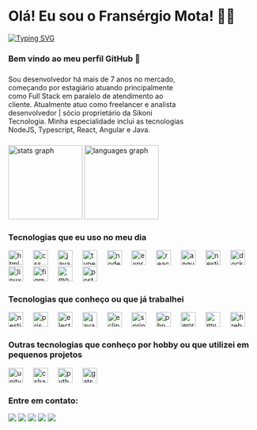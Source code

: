 <h1 align="left">Olá! Eu sou o Fransérgio Mota! 👨‍💻</h1>

[![Typing SVG](https://readme-typing-svg.demolab.com?font=Handjet&weight=600&size=40&pause=1000&color=2477F7&width=435&lines=Full+Stack+Developer)](https://git.io/typing-svg)

###

<h3 align="left">Bem vindo ao meu perfil GitHub 👋</h3>


###

<p align="left">Sou desenvolvedor há mais de 7 anos no mercado,<br>começando por estagiário atuando principalmente<br>como Full Stack em paralelo de atendimento ao<br>cliente. Atualmente atuo como freelancer e analista<br>desenvolvedor | sócio proprietário da Sikoni<br>Tecnologia. Minha especialidade inclui as tecnologias<br>NodeJS, Typescript, React, Angular e Java.</p>

###


<div align="left">
  <img src="https://github-readme-stats-sigma-five.vercel.app/api?username=FransergioDev&hide_title=false&hide_rank=false&show_icons=true&include_all_commits=true&count_private=true&disable_animations=false&theme=dracula&locale=en&hide_border=false" height="150" alt="stats graph"  />
  <img src="https://github-readme-stats-sigma-five.vercel.app/api/top-langs?username=FransergioDev&locale=en&hide_title=false&layout=compact&card_width=320&langs_count=5&theme=dracula&hide_border=false" height="150" alt="languages graph"  />
    
</div>

###

### Tecnologias que eu uso no meu dia
<div align="left">
  <img src="https://skillicons.dev/icons?i=html" height="30" alt="html logo"  />
  <img width="12" />
  <img src="https://skillicons.dev/icons?i=css" height="30" alt="css logo"  />
  <img width="12" />
  <img src="https://skillicons.dev/icons?i=js" height="30" alt="javascript logo"  />
  <img width="12" />
  <img src="https://skillicons.dev/icons?i=ts" height="30" alt="typescript logo"  />
  <img width="12" />
  <img src="https://skillicons.dev/icons?i=nodejs" height="30" alt="nodejs logo"  />
  <img width="12" />
  <img src="https://skillicons.dev/icons?i=express" height="30" alt="express logo"  />
  <img width="12" />
  <img src="https://skillicons.dev/icons?i=react" height="30" alt="react logo"  />
  <img width="12" />
  <img src="https://skillicons.dev/icons?i=angular" height="30" alt="angularjs logo"  />
  <img width="12" />
  <img src="https://skillicons.dev/icons?i=nextjs" height="30" alt="nextjs logo"  />
  <img width="12" />
  <img src="https://skillicons.dev/icons?i=docker" height="30" alt="docker logo"  />
  <img width="12" />
  <img src="https://skillicons.dev/icons?i=linux" height="30" alt="linux logo"  />
  <img width="12" />
  <img src="https://skillicons.dev/icons?i=figma" height="30" alt="figma logo"  />
  <img width="12" />
  <img src="https://skillicons.dev/icons?i=mongodb" height="30" alt="mongodb logo"  />
  <img width="12" />
  <img src="https://skillicons.dev/icons?i=postgres" height="30" alt="postgres logo"  />
  <img width="12" />


</div>

### Tecnologias que conheço ou que já trabalhei
<div align="left">
  <img src="https://skillicons.dev/icons?i=nestjs" height="30" alt="nestjs logo"  />
  <img width="12" />
  <img src="https://skillicons.dev/icons?i=prisma" height="30" alt="prisma logo"  />
  <img width="12" />
  <img src="https://skillicons.dev/icons?i=electron" height="30" alt="electron logo"  />
  <img width="12" />
  <img src="https://skillicons.dev/icons?i=java" height="30" alt="java logo"  />
  <img width="12" />
  <img src="https://skillicons.dev/icons?i=eclipse" height="30" alt="eclipse logo"  />
  <img width="12" />
  <img src="https://skillicons.dev/icons?i=spring" height="30" alt="spring logo"  />
  <img width="12" />
  <img src="https://skillicons.dev/icons?i=php" height="30" alt="php logo"  />
  <img width="12" />
  <img src="https://skillicons.dev/icons?i=wordpress" height="30" alt="wordpress logo"  />
  <img width="12" />
  <img src="https://skillicons.dev/icons?i=mysql" height="30" alt="mysql logo"  />
  <img width="12" />
  <img src="https://skillicons.dev/icons?i=firebase" height="30" alt="firebase logo"  />


</div>

### Outras tecnologias que conheço por hobby ou que utilizei em pequenos projetos
<div>
  <img src="https://skillicons.dev/icons?i=unity" height="30" alt="unity logo">
  <img width="12" />
  <img src="https://skillicons.dev/icons?i=cs" height="30" alt="csharp logo"/>
  <img width="12" />
  <img src="https://skillicons.dev/icons?i=py" height="30" alt="python logo"/>
  <img width="12" />
  <img src="https://skillicons.dev/icons?i=gatsby" height="30" alt="gatsby logo"  />
</div>


### Entre em contato:
<div align="left">
  <a href="https://fransergiomota.com.br"><img src="https://img.shields.io/badge/website-000000?style=for-the-badge&logo=About.me&logoColor=white" target="_blank"></a>
    <a href="mailto:fransergio.dev@gmail.com"><img src="https://img.shields.io/badge/Gmail-D14836?style=for-the-badge&logo=gmail&logoColor=white" target="_blank"></a>
    <a href="https://www.linkedin.com/in/fransergiomota/" target="_blank">
    <img src="https://img.shields.io/badge/-LinkedIn-%230077B5?style=for-the-badge&logo=linkedin&logoColor=white" target="_blank"></a>
    <a href="https://www.instagram.com/fransergiodev/" target="_blank">
    <img src="https://img.shields.io/badge/Instagram-E4405F?style=for-the-badge&logo=instagram&logoColor=white" target="_blank"></a>
    <a href="https://linktr.ee/fransergiodev" target="_blank">
    <img src="https://img.shields.io/badge/linktree-1de9b6?style=for-the-badge&logo=linktree&logoColor=white" target="_blank"></a>
</div>

###


<!--
**FransergioDev/FransergioDev** is a ✨ _special_ ✨ repository because its `README.md` (this file) appears on your GitHub profile.

Here are some ideas to get you started:

- 🔭 I’m currently working on ...
- 🌱 I’m currently learning ...
- 👯 I’m looking to collaborate on ...
- 🤔 I’m looking for help with ...
- 💬 Ask me about ...
- 📫 How to reach me: ...
- 😄 Pronouns: ...
- ⚡ Fun fact: ...
-->
